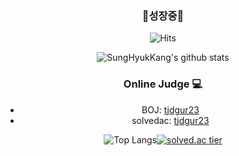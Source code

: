 <div align=center>

<h3>🌱성장중🌱</h3>

![Hits](https://hits.seeyoufarm.com/api/count/incr/badge.svg?url=https%3A%2F%2Fgithub.com%2FSungHyukKang%2FSungHyukKang&count_bg=%2306A1F1&title_bg=%23555555&icon=iconify.svg&icon_color=%23FFFFFF&title=hits&edge_flat=false)


 
![SungHyukKang's github stats](https://github-readme-stats.vercel.app/api?username=SungHyukKang&show_icons=true&theme=gruvbox)



<h3>Online Judge 💻</h3>

* BOJ: [tjdgur23](http://icpc.me/tjdgur23)
* solvedac: [tjdgur23](https://solved.ac/profile/tjdgur23)
  
![Top Langs](https://github-readme-stats.vercel.app/api/top-langs/?username=SungHyukKang&hide=jupyter%20notebook&layout=compact)[![solved.ac tier](http://mazassumnida.wtf/api/generate_badge?boj=tjdgur23)](https://solved.ac/tjdgur23) 

</div>  
